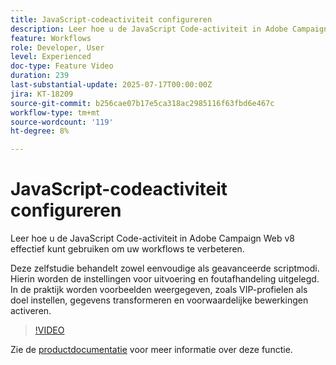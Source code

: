 ```yaml
---
title: JavaScript-codeactiviteit configureren
description: Leer hoe u de JavaScript Code-activiteit in Adobe Campaign Web v8 effectief kunt gebruiken om uw workflows te verbeteren. Deze zelfstudie behandelt zowel eenvoudige als geavanceerde scriptmodi. Hierin worden de instellingen voor uitvoering en foutafhandeling uitgelegd. In de praktijk worden voorbeelden weergegeven, zoals VIP-profielen als doel instellen, gegevens transformeren en voorwaardelijke bewerkingen activeren.
feature: Workflows
role: Developer, User
level: Experienced
doc-type: Feature Video
duration: 239
last-substantial-update: 2025-07-17T00:00:00Z
jira: KT-18209
source-git-commit: b256cae07b17e5ca318ac2985116f63fbd6e467c
workflow-type: tm+mt
source-wordcount: '119'
ht-degree: 8%

---
```



# JavaScript-codeactiviteit configureren

Leer hoe u de JavaScript Code-activiteit in Adobe Campaign Web v8 effectief kunt gebruiken om uw workflows te verbeteren.

Deze zelfstudie behandelt zowel eenvoudige als geavanceerde scriptmodi. Hierin worden de instellingen voor uitvoering en foutafhandeling uitgelegd. In de praktijk worden voorbeelden weergegeven, zoals VIP-profielen als doel instellen, gegevens transformeren en voorwaardelijke bewerkingen activeren.

>[!VIDEO](https://video.tv.adobe.com/v/3464918/?learn=on&enablevpops)

Zie de [productdocumentatie](https://experienceleague.adobe.com/en/docs/campaign-web/v8/wf/design-workflows/javascript-code) voor meer informatie over deze functie.
